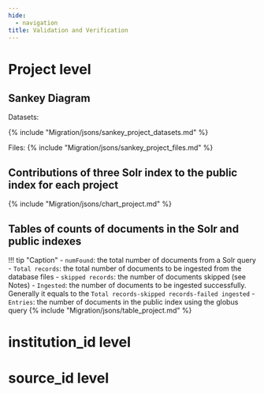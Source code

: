 ```yaml
---
hide:
  - navigation
title: Validation and Verification
---
```


# Project level

## Sankey Diagram

Datasets:

{%
   include "Migration/jsons/sankey_project_datasets.md"
%}

Files:
{%
   include "Migration/jsons/sankey_project_files.md"
%}

## Contributions of three Solr index to the public index for each project
{%
  include "Migration/jsons/chart_project.md"
%}

## Tables of counts of documents in the Solr and public indexes

!!! tip "Caption"
    - `numFound`: the total number of documents from a Solr query
    - `Total records`: the total number of documents to be ingested from the database files
    - `skipped records`: the number of documents skipped (see Notes)
    - `Ingested`: the number of documents to be ingested successfully. Generally it equals to the `Total records-skipped records-failed ingested` 
    - `Entries`: the number of documents in the public index using the globus query
{%
  include "Migration/jsons/table_project.md"
%}

# institution_id level

# source_id level

<script>

    var k = 0;
    const observer = new MutationObserver(function(mutations, observer) {
        if (document.querySelectorAll('.node-labels').length > 0 ) {

            styleNodeLabels();
            k = k + 1;
            if (k>=2) {
                observer.disconnect();  // Stop observing after first run
            }
        }
    });
    observer.observe(document.body, {
        childList: true,
        subtree: true
    });

    // Function to style node labels
    function styleNodeLabels() {
        const nodeLabels = document.querySelectorAll('.node-labels');
        nodeLabels[0].style.fill = "#FF0099";

    }
</script>
